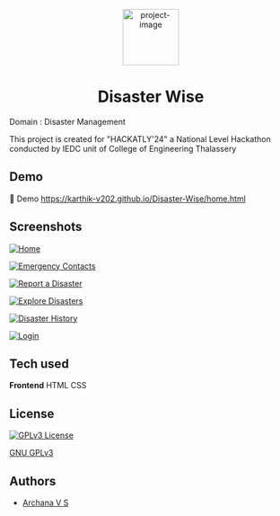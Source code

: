 <p align="center"><img src="https://i.postimg.cc/hGBdnPP4/Designer.png" alt="project-image" width=100rem height=100rem></p>
<h1 align="center" id="title">Disaster Wise</h1>

Domain : Disaster Management

This project is created for "HACKATLY'24" a National Level Hackathon conducted by IEDC unit of College of Engineering Thalassery

## Demo
🚀 Demo https://karthik-v202.github.io/Disaster-Wise/home.html


## Screenshots

[![Home](https://i.postimg.cc/Cxdv87jn/Screenshot-2025-02-22-203813.png)](https://postimg.cc/LJKBKzQm)

[![Emergency Contacts](https://i.postimg.cc/c1M5GrxC/Screenshot-2025-02-22-203953.png)](https://postimg.cc/yWxTF6SC)

[![Report a Disaster](https://i.postimg.cc/c4xkx0Cm/Screenshot-2025-02-22-204034.png)](https://postimg.cc/HjN93GQc)

[![Explore Disasters](https://i.postimg.cc/K8V0DTNq/Screenshot-2025-02-22-203749.png)](https://postimg.cc/21QdzVgh)

[![Disaster History](https://i.postimg.cc/nrkd4wRB/Screenshot-2025-02-22-204056.png)](https://postimg.cc/xNXyYgS1)

[![Login](https://i.postimg.cc/TYt7hFWX/Screenshot-2025-02-22-204113.png)](https://postimg.cc/svZ9Nncn)

## Tech used

**Frontend** HTML CSS

## License

[![GPLv3 License](https://img.shields.io/badge/License-GPL%20v3-yellow.svg)](https://choosealicense.com/licenses/gpl-3.0/)

[GNU GPLv3](https://choosealicense.com/licenses/gpl-3.0/)

## Authors

- [Archana V S](https://github.com/ArchanaVS2004)
